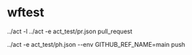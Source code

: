 # wftest
../act -l
../act  -e act_test/pr.json pull_request

../act  -e act_test/ph.json --env GITHUB_REF_NAME=main push 